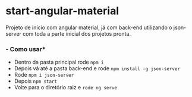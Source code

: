 # start-angular-material
Projeto de início com angular material, já com back-end utilizando o json-server com toda a parte inicial dos projetos pronta.



### - Como usar*

- Dentro da pasta principal rode `npm i`
- Depois vá até a pasta back-end e rode `npm install -g json-server`
- Rode `npm i json-server`
- Depois `npm start`
- Volte para o diretório raiz e `rode ng serve`
